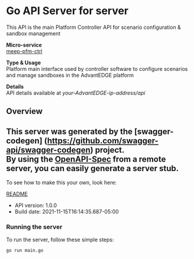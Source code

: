 # Go API Server for server

This API is the main Platform Controller API for scenario configuration & sandbox management <p>**Micro-service**<br>[meep-pfm-ctrl](https://github.com/InterDigitalInc/AdvantEDGE/tree/master/go-apps/meep-platform-ctrl) <p>**Type & Usage**<br>Platform main interface used by controller software to configure scenarios and manage sandboxes in the AdvantEDGE platform <p>**Details**<br>API details available at _your-AdvantEDGE-ip-address/api_

## Overview
This server was generated by the [swagger-codegen]
(https://github.com/swagger-api/swagger-codegen) project.  
By using the [OpenAPI-Spec](https://github.com/OAI/OpenAPI-Specification) from a remote server, you can easily generate a server stub.  
-

To see how to make this your own, look here:

[README](https://github.com/swagger-api/swagger-codegen/blob/master/README.md)

- API version: 1.0.0
- Build date: 2021-11-15T16:14:35.687-05:00


### Running the server
To run the server, follow these simple steps:

```
go run main.go
```

